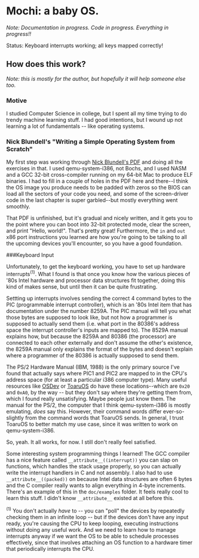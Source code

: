 # Mochi: a baby OS.

*Note: Documentation in progress. Code in progress. Everything in progress!!*

Status: Keyboard interrupts working; all keys mapped correctly! 


## How does this work?

*Note: this is mostly for the author, but hopefully it will help someone else too.*

### Motive

I studied Computer Science in college, but I spent all my time trying to do trendy machine learning stuff. I had good intentions, but I wound up not learning a lot of fundamentals -- like operating systems.

### Nick Blundell's "Writing a Simple Operating System from Scratch"
My first step was working through [Nick Blundell's PDF](https://www.cs.bham.ac.uk/~exr/lectures/opsys/10_11/lectures/os-dev.pdf) and doing all the exercises in that. I used qemu-system-i386, not Bochs, and I used NASM and a GCC 32-bit cross-compiler running on my 64-bit Mac to produce ELF binaries. I had to fill in a couple of holes in the PDF here and there--I think the OS image you produce needs to be padded with zeros so the BIOS can load all the sectors of your code you need, and some of the screen-driver code in the last chapter is super garbled--but mostly everything went smoothly. 

That PDF is unfinished, but it's gradual and nicely written, and it
gets you to the point where you can boot into 32-bit protected mode, clear the screen, and print "Hello, world!". 
That's pretty great! Furthermore, the `in` and `out` x86 port instructions
you learned are how you're going to be talking to all the upcoming
devices you'll encounter, so you have a good foundation.

###Keyboard Input

Unfortunately, to get the keyboard working, you have to set up hardware
interrupts<sup>(1)</sup>. What I found is that once you know how the various pieces of '80s Intel hardware and processor data structures fit together, doing this kind of makes sense, but until then it can be quite frustrating.

Settting up interrupts involves sending the correct 4 command bytes to the PIC
(programmable interrupt controller), which is an '80s Intel item that has documentation under the number 8259A. The PIC manual will tell you what those bytes are supposed to look like, but not how a programmer is supposed to actually send them (i.e. what port in the 80386's address space the interrupt controller's inputs are mapped to). The 8529A manual explains how, but because the 8259A and 80386 (the processor) are connected to each other externally and don't assume the other's existence, the 8259A manual only explains the format of the bytes and doesn't explain where a programmer of the 80386 is actually supposed to send them. 

The PS/2 Hardware Manual (IBM, 1988) is the only primary source I've found that actually says where PIC1 and PIC2 are mapped to in the CPU's address space (for at least a particular i386 computer type). Many useful resources like [OSDev](osdev.org) or [ToaruOS](https://github.com/klange/toaruos) do have these locations--which are
`0x20` and `0xA0`, by the way -- but they don't say where they're getting them from, which I found really unsatisfying. Maybe people just know them. The manual for the PS/2, the computer that I think qemu-system-i386 is mostly emulating, *does* say this.
However, their command words differ ever-so-slightly from the command
words that ToaruOS sends. In general, I trust ToaruOS to better match my use case, since it was written to work on qemu-system-i386.

So, yeah. It all works, for now. I still don't really feel satisfied.

Some interesting system programming things I learned! The GCC compiler has a nice feature called `__attribute__((interrupt))` you can slap on functions, which handles the stack usage properly, so you can actually write the interrupt handlers in C and not assembly. I also had to use `__attribute__((packed))` on because Intel data structures are often 6 bytes and the C compiler really wants to align everything in 4-byte increments. There's an example of this in the `doc/examples` folder. It feels really cool to learn this stuff. I didn't know `__attribute__` existed at all before this. 



<sup>(1)</sup> You don't actually *have* to -- you can "poll" the devices by
  repeatedly checking them in an infinite loop -- but if the
  devices don't have any input ready, you're causing the CPU
  to keep looping, executing instructions without doing any
  useful work. And we need to learn how to manage interrupts
  anyway if we want the OS to be able to schedule processes
  effectively, since that involves attaching an OS function
  to a hardware timer that periodically interrupts the CPU.